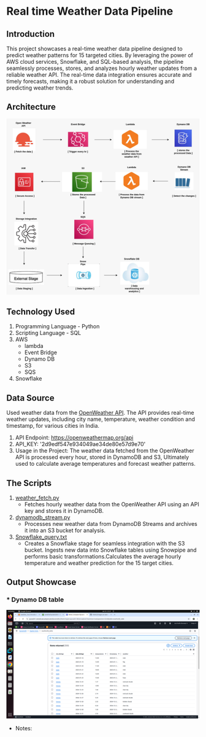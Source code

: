# Real time Weather Data Pipeline

## Introduction
This project showcases a real-time weather data pipeline designed to predict weather patterns for 15 targeted cities. By leveraging the power of AWS cloud services, Snowflake, and SQL-based analysis, the pipeline seamlessly processes, stores, and analyzes hourly weather updates from a reliable weather API. The real-time data integration ensures accurate and timely forecasts, making it a robust solution for understanding and predicting weather trends.

## Architecture
![Architecture](images/weather_image.jpeg)

## Technology Used
1. Programming Language - Python
2. Scripting Language - SQL
3. AWS
   - lambda
   - Event Bridge
   - Dynamo DB
   - S3
   - SQS
4. Snowflake

## Data Source
Used weather data from the [OpenWeather API](https://openweathermap.org/api). The API provides real-time weather updates, including city name, temperature, weather condition and timestamp, for various cities in India.

1. API Endpoint: https://openweathermap.org/api
2. API_KEY: '2d9edf547e934049ae34de80e57d9e70'
3. Usage in the Project: The weather data fetched from the OpenWeather API is processed every hour, stored in DynamoDB and S3, Ultimately used to calculate average temperatures and forecast weather patterns.
   
## The Scripts
1. [weather_fetch.py](Project_queries/weather_fetch.py)
    - Fetches hourly weather data from the OpenWeather API using an API key and stores it in DynamoDB.
2. [dynamodb_stream.py](Project_queries/dynamodb_stream.py)
     - Processes new weather data from DynamoDB Streams and archives it into an S3 bucket for analysis.
3. [Snowflake_query.txt](Project_queries/Snowflake_query.txt)
     - Creates a Snowflake stage for seamless integration with the S3 bucket. Ingests new data into Snowflake tables using Snowpipe and performs basic transformations.Calculates the average hourly temperature and weather prediction for the 15 target cities.
  
## Output Showcase 
### * Dynamo DB table
 ![Dynamo_db_table](images/DynamoDB_image.png)
   - Notes: 
